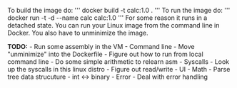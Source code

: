 To build the image do:
'''
docker build -t calc:1.0 .
'''
To run the image do:
'''
docker run -t -d --name calc calc:1.0
'''
For some reason it runs in a detached state. You can run your Linux image
from the command line in Docker. You also have to unminimize the image.

**TODO:**
    - Run some assembly in the VM
    - Command line
        - Move "unminimize" into the Dockerfile
        - Figure out how to run from local command line
    - Do some simple arithmetic to relearn asm
    - Syscalls
        - Look up the syscalls in this linux distro
        - Figure out read/write
    - UI 
    - Math
        - Parse tree data strucuture
        - int <-> binary
    - Error
        - Deal with error handling
